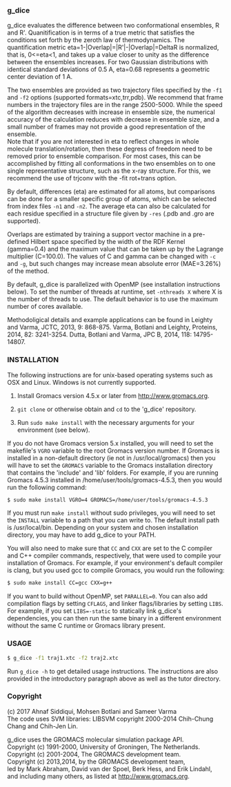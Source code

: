 ### g_dice

g_dice evaluates the difference between two conformational
ensembles, R and R'. Quanitification is in terms of a true metric that
satisfies the conditions set forth by the zeroth law of thermodynamics. The
quantification metric eta=1-|Overlap|=|R'|-|Overlap|=DeltaR is normalized,
that is, 0<=eta<1, and takes up a value closer to unity as the difference
between the ensembles increases. For two Gaussian distributions with
identical standard deviations of 0.5 A, eta=0.68 represents a geometric
center deviation of 1 A.

The two ensembles are provided as two trajectory files specified
by the `-f1` and `-f2` options (supported formats=xtc,trr,pdb).
We recommend that frame numbers in the trajectory files are in the range
2500-5000. While the speed of the algorithm decreases with increase in
ensemble size, the numerical accuracy of the calculation reduces with
decrease in ensemble size, and a small number of frames may not provide a good
representation of the ensemble.  
Note that if you are not interested in eta to
reflect changes in whole molecule translation/rotation, then these degress
of freedom need to be removed prior to ensemble comparison. For most cases,
this can be accomplished by fitting all conformations in the two ensembles
on to one single representative structure, such as the x-ray structure. For
this, we recommend the use of trjconv with the -fit rot+trans option.

By default, differences (eta) are estimated for all atoms, but comparisons can be done
for a smaller specific group of atoms, which can be selected from index
files `-n1` and `-n2`. The average eta can also be calculated for each residue specified
in a structure file given by `-res` (.pdb and .gro are supported).

Overlaps are estimated by training a support vector
machine in a pre-defined Hilbert space specified by the width of the RDF
Kernel (gamma=0.4) and the maximum value that can be taken up by the
Lagrange multiplier (C=100.0). The values of C and gamma can be changed with `-c` and `-g`,
but such changes may increase mean absolute error (MAE=3.26%) of the method.

By default, g_dice is parallelized with OpenMP (see installation instructions below).
To set the number of threads at runtime, set `-nthreads X` where X is the number of threads to use. The default behavior is to use the maximum number of cores available.

Methodoligical details and example applications can be found in
Leighty and Varma, JCTC, 2013, 9: 868-875.
Varma, Botlani and Leighty, Proteins, 2014, 82: 3241-3254.
Dutta, Botlani and Varma, JPC B, 2014, 118: 14795-14807.

### INSTALLATION

The following instructions are for unix-based operating systems such as OSX and Linux. Windows is not currently supported.

1. Install Gromacs version 4.5.x or later from http://www.gromacs.org.

2. `git clone` or otherwise obtain and `cd` to the 'g_dice' repository.

3. Run `sudo make install` with the necessary arguments for your environment (see below).

If you do not have Gromacs version 5.x installed, you will need to set the makefile's `VGRO` variable to the root Gromacs version number. If Gromacs is installed in a non-default directory (ie not in /usr/local/gromacs) then you will have to set the `GROMACS` variable to the Gromacs installation directory that contains the 'include' and 'lib' folders. For example, if you are running Gromacs 4.5.3 installed in /home/user/tools/gromacs-4.5.3, then you would run the following command:

``` bash
$ sudo make install VGRO=4 GROMACS=/home/user/tools/gromacs-4.5.3
```

If you must run `make install` without sudo privileges, you will need to set the `INSTALL` variable to a path that you can write to.
The default install path is /usr/local/bin. Depending on your system and chosen installation directory, you may have to add g_dice to your PATH.

You will also need to make sure that `CC` and `CXX` are set to the C compiler and C++ compiler commands, respectively, that were used to compile your installation of Gromacs. For example, if your environment's default compiler is clang, but you used gcc to compile Gromacs, you would run the following:

``` bash
$ sudo make install CC=gcc CXX=g++
```

If you want to build without OpenMP, set `PARALLEL=0`. You can also add compilation flags by setting `CFLAGS`, and linker flags/libraries by setting `LIBS`. For example, if you set `LIBS=-static` to statically link g_dice's dependencies, you can then run the same binary in a different environment without the same C runtime or Gromacs library present.

### USAGE

``` bash
$ g_dice -f1 traj1.xtc -f2 traj2.xtc
```

Run `g_dice -h` to get detailed usage instructions. The instructions are also provided in the introductory paragraph above as well as the tutor directory.

### Copyright
(c) 2017 Ahnaf Siddiqui, Mohsen Botlani and Sameer Varma  
The code uses SVM libraries: LIBSVM copyright 2000-2014 Chih-Chung Chang and Chih-Jen Lin.

g_dice uses the GROMACS molecular simulation package API.  
Copyright (c) 1991-2000, University of Groningen, The Netherlands.  
Copyright (c) 2001-2004, The GROMACS development team.  
Copyright (c) 2013,2014, by the GROMACS development team,  
led by Mark Abraham, David van der Spoel, Berk Hess, and Erik Lindahl,  
and including many others, as listed at http://www.gromacs.org.
